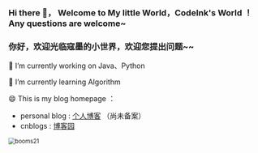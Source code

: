 ### Hi there 👋， Welcome to My little World，CodeInk's World ！ Any questions are welcome~
### 你好，欢迎光临寇墨的小世界，欢迎您提出问题~~

<!-- **codeInk-Github/codeInk-Github** is a ✨ _special_ ✨ repository because its `README.md` (this file) appears on your GitHub profile.
 -->


🔭 I’m currently working on Java、Python

🌱 I’m currently learning Algorithm

😄 This is my blog homepage ：
- personal blog : [个人博客](https://www.zuckerlearning.cn/blog) （尚未备案）
- cnblogs :  [博客园](https://www.cnblogs.com/sussy/)


<img src="https://github-readme-stats.vercel.app/api?username=codeInk-Github&show_icons=true&include_all_commits=true?count_private=true?include_all_commits=true&theme=vue&hide=issues,contribs" alt="booms21" style="zoom:80%;" />


<!-- [![Top Langs 使用最多的语言](https://github-readme-stats.vercel.app/api/top-langs/?username=anuraghazra)](https://github.com/anuraghazra/github-readme-stats) -->




<!-- - 👯 I’m looking to collaborate on ...
- 🤔 I’m looking for help with ...
- 💬 Ask me about ...
- 📫 How to reach me: ...
- 😄 Pronouns: ...
- ⚡ Fun fact: ... -->

